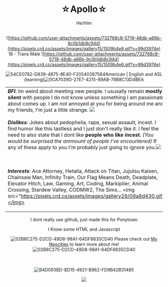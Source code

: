 <div align="center">
<h1> ☆Apollo☆ </h1>
  He/Him
<br/><br/>
  
  ![https://github.com/user-attachments/assets/732768c8-5719-48db-a66b-9c0b1db8c94d](https://pixels.crd.co/assets/images/gallery15/1509b4e6.gif?v=99d3974e)  18 - Trans Male  ![https://github.com/user-attachments/assets/732768c8-5719-48db-a66b-9c0b1db8c94d](https://pixels.crd.co/assets/images/gallery15/1509b4e6.gif?v=99d3974e)
  
  ![54CE0782-D839-4875-8E40-F20540387584](https://github.com/user-attachments/assets/99e2597c-2a1c-4bb2-a063-5bd8908297b1)American | English and ASL (learning)![0CA7039D-27E7-4215-89AB-78B8C13D4BEA](https://github.com/user-attachments/assets/677abcfb-0d47-4045-b2f7-b1a511740b26)


<table><tr><td> <b><i>BFI</i></b>: Im weird about meeting new people. I ususally remain <b>mostly silent</b> with people I do not know unless something I am passionate about comes up. I am <i>not</i> annoyed at you for being around me and my friends, I'm just a little strange. <img src="https://github.com/user-attachments/assets/7f5982ee-d1e1-4ff6-8f85-172efecf7acc"</img>
  <br/><br/>
<b><i>Dislikes</i></b>: Jokes about pedophelia, rape, sexual assault, incest. I find humor like this tastless and I just don't really like it. I feel the need to also state that I dont like <b>people who like incest.</b> <i>(You would be surprised the ammount of people I've encountered)</i> If any of these apply to you I'm probably just going to ignore you.<img src="https://github.com/user-attachments/assets/4cf9fbf1-309e-48f4-87bf-0c304f6fb9ef"</img>

<br/><br/>
<b><i>Interests</i></b>: Ace Attorney, Hetalia, Attack on Titan, Jujutsu Kaisen, Chainsaw Man, Infinity Train, Our Flag Means Death, Deadplate, Elevator Hitch, Law, Gaming, Art, Coding, Markiplier, Animal Crossing, Stardew Valley, CODMW2, The Sims... <img src="https://pixels.crd.co/assets/images/gallery28/09a8d430.gif"</img>
</td></tr></table>
  
  I dont really use github, just made this for Ponytown
  
 I Know some HTML and Javascript 
  
![02B8C275-D2CD-49D8-98A1-64DF8835CD40](https://github.com/user-attachments/assets/c2dadaa6-0f02-45f2-8952-56384759ff8d)  Please check out <a href="https://ace-attorney.neocities.org/">My Neocities</a> to learn more about me!![02B8C275-D2CD-49D8-98A1-64DF8835CD40](https://github.com/user-attachments/assets/c2dadaa6-0f02-45f2-8952-56384759ff8d)

<br/><br/>
![B4D093BD-BD15-4921-B962-FD9B42B31485](https://github.com/user-attachments/assets/a35c6c9e-fa50-4bf6-9356-a635f2f84b07) 

[<img src="https://github.com/user-attachments/assets/36909c4a-042e-4b68-93ba-ef7b3419e708">](https://github.com/PrussiaHetalia)

